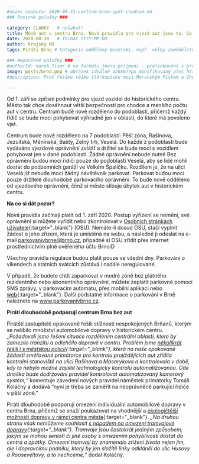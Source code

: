 ```yaml
---
#název souboru: 2020-08-31-centrum-brna-zpet-chodcum.md
### Povinné položky ###

category: CLANKY   # nešahat!
title: Méně aut v centru Brna. Nové pravidla pro vjezd aut jsou tu. Co se změní? 
date: 2020-08-30   # formát YYYY-MM-DD
author: Krajský MO
tags: Piráti Brno # kategorie odděleny mezerami, např. volby zemědělství životní-prostředí piráti (viz https://jihomoravsky.pirati.cz/tags/)

### Nepovinné položky ###
#authorId: marek.fiser # ve formátu jmeno.prijmeni - prolinkování s profilem přes uid
image: posts/brno.png # obrázek ideálně 420x677px minifikovaný přes https://tinypng.com/
#description: Proč řešíme těžbu štěrkopísku mezi Moravským Pískem a Uherským Ostrohem? Podrobné info o celé kauze.

---
```


Od 1. září se zpřísní podmínky pro vjezd vozidel do historického centra. Město tak chce dosáhnout větší bezpečnosti pro chodce a menšího počtu aut v centru. Centrum budě nově rozděleno do podoblastí, přičemž každý řidič se bude moci pohybovat výhradně jen v oblasti, do které má povoleno vjet. 

Centrum bude nově rozděleno na 7 podoblastí: Pěší zóna, Rašínova, Jezuitská, Měnínská, Bašty, Zelný trh, Veselá. Do každé z podoblastí bude vydáváno vjezdové oprávnění zvlášť a držitel se bude moci s vozidlem pohybovat jen v dané podoblasti. Žádné oprávnění nebude nutné Bez oprávnění budou moci řidiči pouze do podoblasti Veselá, aby se lidé mohli dostat do podzemních garáží ve Velkém Špalíčku. Rozdílem je, že na ulici Veselá již nebude moci žádný návštěvník parkovat. Parkovat budou moci pouze držitelé dlouhodobé parkovacího oprávnění. To bude nově odděleno od vjezdového oprávnění, čímž si město slibuje úbytek aut v historickém centru. 

**Na co si dát pozor?**

Nová pravidla začínají platit od 1. září 2020. Postup vyřízení se nemění, své oprávnění si můžete vyřídit nebo zkontrolovat v [Osobních stránkách uživatele](https://osu.parkovanivbrne.cz/main/login-info){:target="_blank"} (OSU). Nemáte-li dosud OSU, stačí vyplnit žádost o jeho zřízení, která je umístěná na webu, a následně ji odeslat na e-mail parkovanivbrne@brno.cz, případně si OSU zřídit přes internet prostřednictvím plně ověřeného účtu BrnoiD 

Všechny pravidla regulace budou platit pouze  ve všední dny. Parkování o víkendech a státních svátcích zůstává i nadále neregulované. 

V případě, že budete chtít zaparkovat v modré zóně bez platného rezidentního nebo abonentního oprávnění, můžete zaplatit parkovné pomocí SMS zprávy, v parkovacím automatu, přes mobilní aplikaci nebo [web](https://www.parkovanivbrne.cz/){:target="_blank"}. Další podstatné informace o parkování v Brně naleznete na www.parkovanivbrne.cz.

**Piráti dlouhodobě podporují centrum Brna bez aut**

Pirátští zastupitelé opakovaně řešili stížností nespokojených Brňanů, kterým se nelíbilo množství automobilové dopravy v historickém centru. *„Požadovali jsme řešení situace rozdělením centrální oblasti, které by zamezilo tranzitu a odlehčilo dopravě v centru. Problém jsme [několikrát řešili i s městskou policií](https://www.facebook.com/kolacnytomas/posts/3422191591133290){:target="_blank"}, která na naše opakované žádosti směřované primátorce pro kontrolu projíždějících aut zřídila kontrolní stanoviště na ulici Rašínova a Masarykova a kontrolovala v době, kdy to nebylo možné zajistit technologicky kontrolu automatizovanou. Ode dneška bude dodržování pravidel kontrolovat automatizovaný kamerový systém,“* komentuje zavedení nových pravidel náměstek primátorky Tomáš Koláčný a dodává “nyní je třeba se zaměřit na neoprávněně parkující řidiče v pěší zóně.”

Piráti dlouhodobě podporují omezení individuální automobilové dopravy v centru Brna, přičemž se snaží poukazovat na vhodnější a [ekologičtější možnosti dopravy v rámci centra města](https://jihomoravsky.pirati.cz/aktuality/cargo-kola-brno.html){:target="_blank"}. *„Na druhou stranu však nemůžeme souhlasit [s nápadem na omezení tramvajové dopravy](https://www.idnes.cz/brno/zpravy/tramvaje-brno-objizdka-centrum-doprava-mhd-zruseni-linek.A200827_567471_brno-zpravy_mls){:target="_blank"}. Tramvaje jsou častokrát jediným způsobem, jakým se mohou senioři či jiné osoby s omezením pohyblivosti dostat do centra a zpátky. Omezení tramvají by znamenalo ztížení života nejen jim, ale i dopravnímu podniku, který by jen složitě linky odkláněl do ulic Husovy a Rooseveltovy, a to nechceme,“* dodal Koláčný.  

